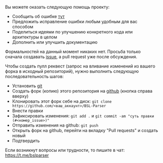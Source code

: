 Вы можете оказать следующую помощь проекту:
* Сообщить об ошибке [тут](https://github.com/Lead-Bullets/BSL-Parser/issues)
* Предложить исправление ошибки любым удобным для вас способом
* Поделиться идеями по улучшению конкретного кода или архитектуры в целом
* Дополнить или улучшить документацию

Формальностей на данный момент никаких нет. Просьба только сначала создавать [issue](https://github.com/Lead-Bullets/BSL-Parser/issues), а pull request уже после обсуждения.

Чтобы создать пулл реквест (запрос на вливание изменений из вашего форка в исходный репозиторий), нужно выполнить следующую последовательность шагов:
* Установить [git](https://git-scm.com/)
* Создать форк (копию) этого репозитория на [github](https://github.com/Lead-Bullets/BSL-Parser) (кнопка справа вверху)
* Клонировать этот форк себе на диск: `git clone https://github.com/<ваш_аккаунт>/BSL-Parser`
* Внести правки
* Зафиксировать изменения: `git add .` и `git commit -am "суть правки (#<номер_issue>)"`
* Отправить изменения на github: `git push`
* Открыть форк на github, перейти на вкладку "Pull requests" и создать новый
* Подтвердить

Если возникнут вопросы или трудности, то пишите в чат: https://t.me/bslparser
